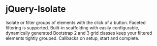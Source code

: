 jQuery-Isolate
==============

Isolate or filter groups of elements with the click of a button. Faceted filtering is supported. Built-in scaffolding with easily configurable, dynamically generated Bootstrap 2 and 3 grid classes keep your filtered elements tightly grouped. Callbacks on setup, start and complete.
